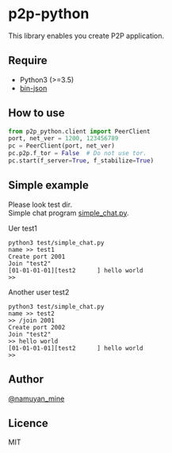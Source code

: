 p2p-python
==========
This library enables you create P2P application.

## Require
* Python3 (>=3.5)
* [bin-json](https://github.com/namuyan/bin-json)

## How to use
```python
from p2p_python.client import PeerClient
port, net_ver = 1200, 123456789
pc = PeerClient(port, net_ver)
pc.p2p.f_tor = False  # Do not use tor.
pc.start(f_server=True, f_stabilize=True)
```

## Simple example
Please look test dir.   
Simple chat program [simple_chat.py](test/simple_chat.py).

Uer test1
```commandline
python3 test/simple_chat.py
name >> test1
Create port 2001
Join "test2"
[01-01-01-01][test2      ] hello world
>> 
```

Another user test2
```commandline
python3 test/simple_chat.py
name >> test2
>> /join 2001
Create port 2002
Join "test2"
>> hello world
[01-01-01-01][test2      ] hello world
>> 
```

## Author
[@namuyan_mine](http://twitter.com/namuyan_mine/)

## Licence
MIT